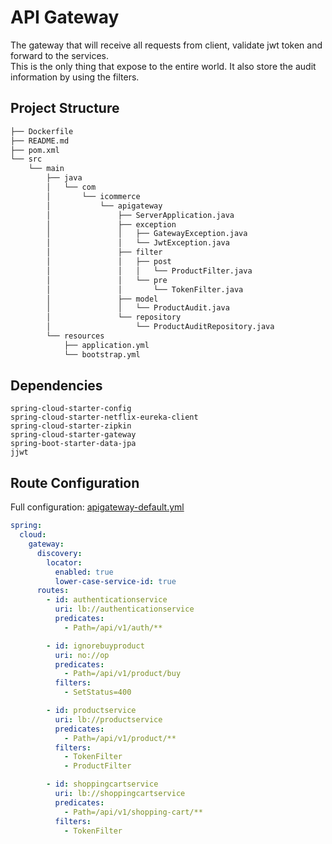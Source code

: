 # API Gateway
The gateway that will receive all requests from client, validate jwt token and forward to the services.<br>
This is the only thing that expose to the entire world.
It also store the audit information by using the filters.

## Project Structure
```bash
├── Dockerfile
├── README.md
├── pom.xml
└── src
    └── main
        ├── java
        │   └── com
        │       └── icommerce
        │           └── apigateway
        │               ├── ServerApplication.java
        │               ├── exception
        │               │   ├── GatewayException.java
        │               │   └── JwtException.java
        │               ├── filter
        │               │   ├── post
        │               │   │   └── ProductFilter.java
        │               │   └── pre
        │               │       └── TokenFilter.java
        │               ├── model
        │               │   └── ProductAudit.java
        │               └── repository
        │                   └── ProductAuditRepository.java
        └── resources
            ├── application.yml
            └── bootstrap.yml
```

## Dependencies
```
spring-cloud-starter-config
spring-cloud-starter-netflix-eureka-client
spring-cloud-starter-zipkin
spring-cloud-starter-gateway
spring-boot-starter-data-jpa
jjwt
```

## Route Configuration
Full configuration: [apigateway-default.yml](https://github.com/hoangdieuctu/icommerce-config/blob/master/apigateway-default.yml)
```yaml
spring:
  cloud:
    gateway:
      discovery:
        locator:
          enabled: true
          lower-case-service-id: true
      routes:
        - id: authenticationservice
          uri: lb://authenticationservice
          predicates:
            - Path=/api/v1/auth/**

        - id: ignorebuyproduct
          uri: no://op
          predicates:
            - Path=/api/v1/product/buy
          filters:
            - SetStatus=400

        - id: productservice
          uri: lb://productservice
          predicates:
            - Path=/api/v1/product/**
          filters:
            - TokenFilter
            - ProductFilter

        - id: shoppingcartservice
          uri: lb://shoppingcartservice
          predicates:
            - Path=/api/v1/shopping-cart/**
          filters:
            - TokenFilter
```